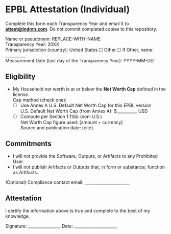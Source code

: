 # EPBL Attestation (Individual)

Complete this form each Transparency Year and email it to **attest@lndmn.com**. Do not commit completed copies to this repository.

Name or pseudonym: REPLACE-WITH-NAME  
Transparency Year: 20XX  
Primary jurisdiction (country): United States ☐  Other ☐  If Other, name: __________  
Measurement Date (last day of the Transparency Year): YYYY-MM-DD

## Eligibility
- My Household net worth is at or below the **Net Worth Cap** defined in the license.  
  Cap method (check one):
  - ☐ Use Annex A U.S. Default Net Worth Cap for this EPBL version  
    U.S. Default Net Worth Cap (from Annex A): $__________ USD
  - ☐ Compute per Section 1.11(b) (non-U.S.)  
    Net Worth Cap figure used: [amount + currency]  
    Source and publication date: [cite]

## Commitments
- I will not provide the Software, Outputs, or Artifacts to any Prohibited User.  
- I will not publish Artifacts or Outputs that, in form or substance, function as Artifacts.

(Optional) Compliance contact email: ______________________

## Attestation
I certify the information above is true and complete to the best of my knowledge.

Signature: ________________   Date: _____________________
